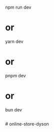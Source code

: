 npm run dev

# or

yarn dev

# or

pnpm dev

# or

bun dev

```

```
#   o n l i n e - s t o r e - d y s o n  
 